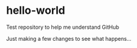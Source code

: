 # hello-world
Test repository to help me understand GitHub

Just making a few changes to see what happens...

